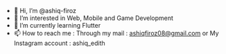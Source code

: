 - 👋 Hi, I’m @ashiq-firoz
- 👀 I’m interested in Web, Mobile and Game Development
- 🌱 I’m currently learning Flutter
- 📫 How to reach me :
       Through my mail : ashiqfiroz08@gmail.com
       or
       My Instagram account : ashiq_edith

<!---
ashiq-firoz/ashiq-firoz is a ✨ special ✨ repository because its `README.md` (this file) appears on your GitHub profile.
You can click the Preview link to take a look at your changes.
--->
